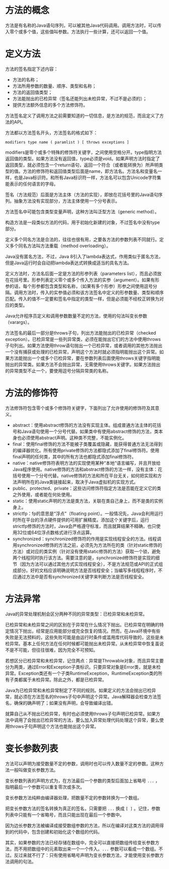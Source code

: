 # 方法的概念

方法是有名称的Java语句序列，可以被其他Java代码调用。调用方法时，可以传入零个或多个值，这些值叫参数。方法执行一些计算，还可以返回一个值。

# 定义方法

方法的签名指定下述内容：
+ 方法的名称；
+ 方法所用参数的数量、顺序、类型和名称；
+ 方法的返回值类型；
+ 方法能抛出的已检异常（签名还能列出未检异常，不过不是必须的）；
+ 提供方法额外信息的多个方法修饰符。

方法签名定义了调用方法之前需要知道的一切信息，是方法的规范，而且定义了方法的API。

方法都以方法签名开头，方法签名的格式如下：

```
modifiers type name ( paramlist ) [ throws exceptions ]
```

modifiers是零个或多个特殊的修饰符关键字，之间使用空格分开。type指明方法返回值的类型。如果方法没有返回值，type必须是void。如果声明方法时指定了返回类型，就必须包含一个return语句，返回一个符合（或者能转换为）所声明类型的值。方法的修饰符和返回值类型后面是name，即方法名。方法名和变量名一样，也是Java标识符。和所有Java标识符一样，方法名可以包含Unicode字符集能表示的任何语言的字母。

签名（方法规范）后面是方法主体（方法的实现），即放在花括号里的Java语句序列。抽象方法没有实现部分，方法主体使用一个分号表示。

方法签名中可能包含类型变量声明，这种方法叫泛型方法（generic method）。

构造方法是一段类似方法的代码，用于初始化新建的对象，不过签名中没有type部分。

定义多个同名方法是合法的，往往也很有用，之要各方法的参数列表不同就行。定义多个同名方法叫方法重载（method overloading）。

Java没有匿名方法，不过，Java 8引入了lambda表达式，作用类似于匿名方法，但是Java运行时会自动把lambda表达式转换成适当的具名方法。

定义方法时，方法名后面一定是方法的形参列表（parameters list），而且必须放在花括号里。形参列表定义零个或多个传入方法的实参（argument）。如果有形参的话，每个形参都包含类型和名称，（如果有多个形参）形参之间使用逗号分隔。调用方法时，传入的实参值必须和该方法签名中定义的形参数量、类型和顺序匹配。传入的值不一定要和签名中指定的类型一样，但是必须能不经校正转换为对应的类型。

Java允许程序员定义和调用参数数量不定的方法，使用的句法叫变长参数（varargs）。

方法签名的最后一部分是throws子句，列出方法能抛出的已检异常（checked exception）。已检异常是一些列异常类，必须在能抛出它们的方法中使用throws子句列出。如果方法使用throw语句抛出一个已检异常，或者调用的其他方法抛出一个没有捕获或处理的已检异常，声明这个方法时就必须指明能抛出这个异常。如果方法能抛出一个或多个已检异常，要在参数列表后面使用throws关键字指明能抛出的异常类。如果方法不会抛出异常，无需使用throws关键字。如果方法抛出的异常类型不止一个，要使用逗号分隔异常类的名称。

# 方法的修饰符

方法修饰符包含零个或多个修饰符关键字，下面列出了允许使用的修饰符及其意义。

+ abstract：使用abstract修饰的方法没有实现主体。组成普通方法主体的花括号和Java语句使用一个分号代替。如果类中有使用abstract修饰的方法，类本身也必须使用abstract声明。这种类不完整，不能实例化。
+ final：使用final修饰的方法不能被子类覆盖或隐藏，能获得普通方法无法得到的编译器优化。所有使用private修饰的方法都隐式添加了final修饰符。使用final声明的任何类，其中的所有方法也都隐式添加final修饰符。
+ native：native修饰符表明方法的实现使用某种“本地”语言编写，并且开放给Java程序使用。native修饰的方法和abstract修饰的方法一样，没有主体：花括号使用一个分号代替。native修饰的方法和所在平台无关，如何把实现和方法声明所在的Java类链接起来，取决于Java虚拟机的实现方式。
+ public、protected、private：这些访问修饰符指定方法是否能在定义它的类之外使用，或者能在何处使用。
+ static：使用static声明的方法是类方法，关联在类自己身上，而不是类的实例身上。
+ strictfp：fp的意思是“浮点”（floating point）。一般情况先，Java会利用运行时所在平台的浮点硬件提供的可用扩展精度。添加这个关键字后，运行strictfp修饰的方法时，Java会严格遵守标准，而且就算结果不精确，也只使用32位或64位浮点数格式进行浮点运算。
+ synchronized：synchronized修饰符的作用是实现线程安全的方法。线程调用synchronized修饰的方法之前，必须先为方法所在的类（针对static修饰的方法）或对应的类实例（针对没有使用static修饰的方法）获取一个锁，避免两个线程同时执行该方法。需要注意的是，synchronized修饰符是实现的细节（因为方法可以通过其他方式实现线程安全），不是方法规范或API的正式组成部分。好的文档应该明确说明方法是否线程安全；当编写多线程程序时，不应通过方法中是否有synchronized关键字来判断方法是否线程安全。

# 方法异常

Java的异常处理机制会区分两种不同的异常类型：已检异常和未检异常。

已检异常和未检异常之间的区别在于异常在什么情况下抛出。已检异常在明确的特定情况下抛出，经常是应用能部分或完全恢复的情况。然而，在Java环境中有些失败是无法预料的，这些失败可能是由运行时条件或滥用库代码导致的，这些是未检异常。基本上任何方法在任何时候都可能抛出未检异常。从未检异常中恢复虽说不是不可能，但往往很难，因为完全不可预知。

若想区分已检异常和未检异常，记住两点：异常是Throwable对象，而且异常主要分为两类，通过Error和Exception子类标识。只要异常对象是Error类，就是未检异常。Exception类还有一个子类RuntimeException，RuntimeException类的所有子类都属于未检异常。除此之外，都是已检异常。

Java为已检异常和未检异常制定了不同的规则。如果定义的方法会抛出已检异常，就必须在方法签名的throws子句中声明这个异常。Java解释器会检查方法签名，确保的确声明了；如果没有声明，会导致编译出错。

就算自己从不抛出已检异常，有时也必须使用throws子句声明已检异常。如果方法中调用了会抛出已检异常的方法，要么加入异常处理代码处理这个异常，要么使用throws子句声明这个方法也能抛出这个异常。

# 变长参数列表

方法可以声明为接受数量不定的参数，调用时也可以传入数量不定的参数。这种方法一般叫做变长参数方法。

变长参数列表的声明方式为，在方法最后一个参数的类型后面加上省略号 `...` ，指明最后一个参数可以重复零次或多次。

变长参数方法纯粹由编译器处理，把数量不定的参数转换为一个数组。

把变长参数方法的签名转换为真正的签名，只需要把 `...` 换成 `[ ]` 。记住，参数列表中只能有一个省略号，而且只能出现在最后一个参数中。

因为边长参数方法被编译成接受数组参数的方法，所以在编译对这类方法的调用得到的代码中，包含创建和初始化这个数组的代码。

其实，如果参数的方法已经存储在数组中，完全可以直接把数组传给变长参数方法，而不用把数组中的元素取出来一个一个传入。`...` 参数可以看成一个数组。不过。反过来就不行了：只有使用省略号声明为变长参数方法，才能使用变长参数方法调用的句法。

